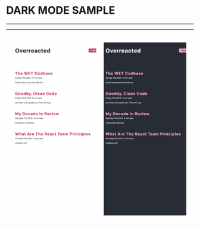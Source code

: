 # DARK MODE SAMPLE

---

---

<!-- [Dark-mode-sample-link](https://stock-photos-sample.vercel.app/) -->

![alt text](img/kolaj.jpg)
